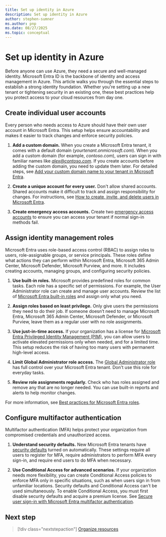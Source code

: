 ```yaml
---
title: Set up identity in Azure
description: Set up identity in Azure
author: stephen-sumner
ms.author: pnp
ms.date: 08/27/2025
ms.topic: conceptual
---
```



# Set up identity in Azure

Before anyone can use Azure, they need a secure and well-managed identity. Microsoft Entra ID is the backbone of identity and access management in Azure. This article walks you through the essential steps to establish a strong identity foundation. Whether you're setting up a new tenant or tightening security in an existing one, these best practices help you protect access to your cloud resources from day one.

## Create individual user accounts

Every person who needs access to Azure should have their own user account in Microsoft Entra. This setup helps ensure accountability and makes it easier to track changes and enforce security policies.

1. **Add a custom domain.** When you create a Microsoft Entra tenant, it comes with a default domain (*yourtenant.onmicrosoft.com*). When you add a custom domain (for example, *contoso.com*), users can sign in with familiar names like *alex@contoso.com*. If you create accounts before adding the custom domain, you need to update them later. For detailed steps, see [Add your custom domain name to your tenant in Microsoft Entra](/entra/fundamentals/add-custom-domain).

1. **Create a unique account for every user.** Don't allow shared accounts. Shared accounts make it difficult to track and assign responsibility for changes. For instructions, see [How to create, invite, and delete users in Microsoft Entra](/entra/fundamentals/how-to-create-delete-users).

1. **Create emergency access accounts.** Create two [emergency access accounts](/entra/identity/role-based-access-control/security-emergency-access) to ensure you can access your tenant if normal sign-in methods fail.

## Assign identity management roles

Microsoft Entra uses role-based access control (RBAC) to assign roles to users, role-assignable groups, or service principals. These roles define what actions they can perform within Microsoft Entra, Microsoft 365 Admin Center, Microsoft Defender, Microsoft Purview, and more. It includes creating accounts, managing groups, and configuring security policies.

1. **Use built-in roles.** Microsoft provides predefined roles for common tasks. Each role has a specific set of permissions. For example, the User Administrator role can create and manage user accounts. Review the list of [Microsoft Entra built-in roles](/entra/identity/role-based-access-control/permissions-reference) and assign only what you need.

2. **Assign roles based on least privilege.** Only give users the permissions they need to do their job. If someone doesn’t need to manage Microsoft Entra, Microsoft 365 Admin Center, Microsoft Defender, or Microsoft Purview, leave them as a regular user with no role assignments.

3. **Use just-in-time access.** If your organization has a license for [Microsoft Entra Privileged Identity Management (PIM)](/entra/id-governance/privileged-identity-management/pim-configure), you can allow users to activate elevated permissions only when needed, and for a limited time. This setup reduces the risk of having too many users with permanent high-level access.

4. **Limit Global Administrator role access.** The [Global Administrator role](/entra/identity/role-based-access-control/permissions-reference#global-administrator) has full control over your Microsoft Entra tenant. Don't use this role for everyday tasks.

5. **Review role assignments regularly.** Check who has roles assigned and remove any that are no longer needed. You can use built-in reports and alerts to help monitor changes.

For more information, see [Best practices for Microsoft Entra roles](/entra/identity/role-based-access-control/best-practices).

## Configure multifactor authentication

Multifactor authentication (MFA) helps protect your organization from compromised credentials and unauthorized access.

1. **Understand security defaults.** New Microsoft Entra tenants have [security defaults](/entra/fundamentals/security-defaults) turned on automatically. These settings require all users to register for MFA, require administrators to perform MFA every sign-in, and require end users to do MFA when necessary.

1. **Use Conditional Access for advanced scenarios.** If your organization needs more flexibility, you can create Conditional Access policies to enforce MFA only in specific situations, such as when users sign in from unfamiliar locations. Security defaults and Conditional Access can't be used simultaneously. To enable Conditional Access, you must first disable security defaults and acquire a premium license. See [Secure user sign-in with Microsoft Entra multifactor authentication](/entra/identity/authentication/tutorial-enable-azure-mfa).

## Next step

> [!div class="nextstepaction"]
> [Organize resources](./organize-resources.md)